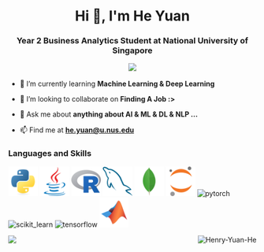 <h1 align="center">Hi 👋, I'm He Yuan</h1>

<h3 align="center">Year 2 Business Analytics Student at National University of Singapore</h3>

<p align="center"> 
  <img src="https://komarev.com/ghpvc/?username=Henry-Yuan-He"&style=plastic/> 
</p>




- 🌱 I’m currently learning **Machine Learning & Deep Learning**

- 👯 I’m looking to collaborate on **Finding A Job :>**

- 💬 Ask me about **anything about AI & ML & DL & NLP ...**

- 📫 Find me at **he.yuan@u.nus.edu**




### Languages and Skills

<p align="left">
  <img src="https://raw.githubusercontent.com/devicons/devicon/master/icons/python/python-original.svg" alt="python" width="60" height="60"/> 
  <img src="https://raw.githubusercontent.com/devicons/devicon/master/icons/java/java-original.svg" alt="java" width="60" height="60"/> 
  <img src="https://raw.githubusercontent.com/devicons/devicon/master/icons/r/r-original.svg" alt="r" width="60" height="60"/>
  <img src="https://raw.githubusercontent.com/devicons/devicon/master/icons/mysql/mysql-original.svg" alt="mysql"width="60" height="60"/> 
  <img src="https://raw.githubusercontent.com/devicons/devicon/master/icons/mongodb/mongodb-original.svg" alt="mongodb" width="60" height="60"/>
  <img src="https://raw.githubusercontent.com/devicons/devicon/master/icons/jupyter/jupyter-original.svg" alt="jupyter" width="60" height="60"/>
  <img src="https://www.vectorlogo.zone/logos/pytorch/pytorch-icon.svg" alt="pytorch" width="60" height="60"/>
  <img src="https://upload.wikimedia.org/wikipedia/commons/0/05/Scikit_learn_logo_small.svg" alt="scikit_learn" width="60" height="60"/> 
  <img src="https://www.vectorlogo.zone/logos/tensorflow/tensorflow-icon.svg" alt="tensorflow" width="60" height="60"/> 
   <img src="https://raw.githubusercontent.com/devicons/devicon/master/icons/matlab/matlab-original.svg" alt="matlab" width="60" height="60"/>
</p>





<p>
  <img align="left" src="https://github-readme-stats.vercel.app/api/top-langs/?username=Henry-Yuan-He&langs_count=5&layout=compact alt="Henry-Yuan-He"/>
</p>





<p>&nbsp;<img align="right" src="https://github-readme-stats.vercel.app/api?username=Henry-Yuan-He&show_icons=true&theme=tokyonight" alt="Henry-Yuan-He" /></p>

